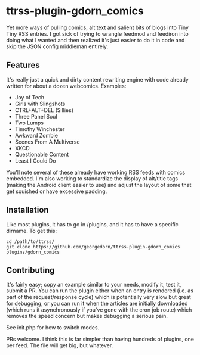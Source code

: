 # ttrss-plugin-gdorn_comics
Yet more ways of pulling comics, alt text and salient bits of blogs into Tiny Tiny RSS entries.  I got sick of trying to wrangle feedmod and feediron into doing what I wanted and then realized it's just easier to do it in code and skip the JSON config middleman entirely.

## Features

It's really just a quick and dirty content rewriting engine with code already written for about a dozen webcomics.  Examples:
* Joy of Tech
* Girls with Slingshots
* CTRL+ALT+DEL (Sillies)
* Three Panel Soul
* Two Lumps
* Timothy Winchester
* Awkward Zombie
* Scenes From A Multiverse
* XKCD
* Questionable Content
* Least I Could Do

You'll note several of these already have working RSS feeds with comics embedded.  I'm also working to standardize the display of alt/title tags (making the Android client easier to use) and adjust the layout of some that get squished or have excessive padding.

## Installation

Like most plugins, it has to go in /plugins, and it has to have a specific dirname.  To get this:

```
cd /path/to/ttrss/
git clone https://github.com/georgedorn/ttrss-plugin-gdorn_comics plugins/gdorn_comics
```

## Contributing

It's fairly easy; copy an example similar to your needs, modify it, test it, submit a PR.  You can run the plugin either when an entry is rendered (i.e. as part of the request/response cycle) which is potentially very slow but great for debugging, or you can run it when the articles are initially downloaded (which runs it asynchronously if you've gone with the cron job route) which removes the speed concern but makes debugging a serious pain.

See init.php for how to switch modes.

PRs welcome.  I think this is far simpler than having hundreds of plugins, one per feed.  The file will get big, but whatever.
